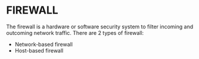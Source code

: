 # FIREWALL
The firewall is a hardware or software security system to filter incoming and outcoming network traffic.
There are 2 types of firewall:
* Network-based firewall
* Host-based firewall

